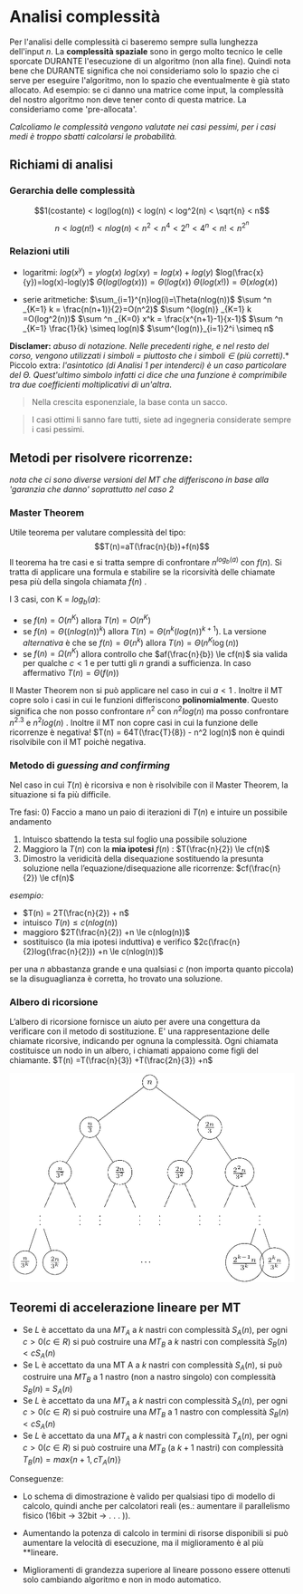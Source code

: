 # Analisi complessità 

Per l'analisi delle complessità ci baseremo sempre sulla lunghezza dell'input $n$.
La **complessità spaziale** sono in gergo molto tecnico le celle sporcate DURANTE l'esecuzione di un algoritmo (non alla fine). Quindi nota bene che DURANTE significa che noi consideriamo solo lo spazio che ci serve per eseguire l'algoritmo, non lo spazio che eventualmente è già stato allocato. Ad esempio: se ci danno una matrice come input, la complessità del nostro algoritmo non deve tener conto di questa matrice. La consideriamo come 'pre-allocata'.

*Calcoliamo le complessità vengono valutate nei casi pessimi, per i casi medi è troppo sbatti calcolarsi le probabilità.*

## Richiami di analisi 

### Gerarchia delle complessità
$$1(costante) < log(log(n)) < log(n) < log^2(n) < \sqrt{n} < n$$ $$n < log(n!) < nlog(n) < n^2 < n^4 < 2^n < 4^n < n! < n^{2^n}$$

### Relazioni utili

- logaritmi: 
	$log(x^y)=ylog(x)$
	$log(xy)=log(x)+log(y)$
	$log(\frac{x}{y})=log(x)-log(y)$
	$\Theta(log(log(x))) = \Theta(log(x))$
	$\Theta(log(x!))=\Theta(xlog(x))$
	
- serie aritmetiche: 
	$\sum_{i=1}^{n}log(i)=\Theta(nlog(n))$
	$\sum ^n _{K=1} k = \frac{n(n+1)}{2}=O(n^2)$
	$\sum ^{log(n)} _{K=1} k =O(log^2(n))$
	$\sum ^n _{K=0} x^k = \frac{x^{n+1}-1}{x-1}$
	$\sum ^n _{K=1} \frac{1}{k} \simeq log(n)$
	$\sum^{log(n)}_{i=1}2^i \simeq n$


**Disclamer:** *abuso di notazione. Nelle precedenti righe, e nel resto del corso, vengono utilizzati i simboli $=$ piuttosto che i simboli $\in$ (più corretti)*.*
Piccolo extra: *l'asintotico (di Analisi 1 per intenderci) è un caso particolare del $\Theta$. Quest'ultimo simbolo infatti ci dice che una funzione è comprimibile tra due coefficienti moltiplicativi di un'altra*.

> Nella crescita esponenziale, la base conta un sacco. 

>I casi ottimi li sanno fare tutti, siete ad ingegneria considerate sempre i casi pessimi.

## Metodi per risolvere ricorrenze:

*nota che ci sono diverse versioni del MT che differiscono in base alla 'garanzia che danno' soprattutto nel caso 2*

### Master Theorem 
Utile teorema per valutare complessità del tipo:
$$T(n)=aT(\frac{n}{b})+f(n)$$
Il teorema ha tre casi e si tratta sempre di confrontare $n^{log_b(a)}$ con $f(n)$. Si tratta di applicare una formula e stabilire se la ricorsività delle chiamate pesa più della singola chiamata $f(n$) . 

I 3 casi, con K = $log_b(a)$: 

- se $f(n) = O(n^{K})$ allora $T(n) = O(n^{K})$
- se $f(n) = \Theta((nlog(n))^k)$ allora $T(n) = \Theta(n^{k}(log(n))^{k+1})$. La versione *alternativa* è che se $f(n)=\Theta(n^k)$ allora $T(n) = \Theta(n^{K}\log(n))$
- se $f(n) = \Omega(n^K)$ allora controllo che $af(\frac{n}{b}) \le cf(n)$ sia valida per qualche $c<1$ e per tutti gli $n$ grandi a sufficienza. In caso affermativo $T(n)=\Theta(f(n))$

Il Master Theorem non si può applicare nel caso in cui $a<1$ .  Inoltre il MT copre solo i casi in cui le funzioni differiscono **polinomialmente**. Questo significa che non posso confrontare $n^2$ con $n^2log(n)$ ma posso confrontare $n^{2.3}$ e $n^2log(n)$ . 
Inoltre il MT non copre casi in cui la funzione delle ricorrenze è negativa! $T(n) = 64T(\frac{T}{8}) - n^2 log(n)$ non è quindi risolvibile con il MT poichè negativa. 

### Metodo di *guessing and confirming* 

Nel caso in cui $T(n)$ è ricorsiva e non è risolvibile con il Master Theorem, la situazione si fa più difficile.

Tre fasi:
0) Faccio a mano un paio di iterazioni di $T(n)$ e intuire un possibile andamento
1) Intuisco sbattendo la testa sul foglio una possibile soluzione 
2) Maggioro la $T(n)$ con la **mia ipotesi** $f(n)$ :  $T(\frac{n}{2}) \le cf(n)$ 
3) Dimostro la veridicità della disequazione sostituendo la presunta soluzione nella l’equazione/disequazione alle ricorrenze: $cf(\frac{n}{2}) \le cf(n)$ 

*esempio:*

- $T(n) = 2T(\frac{n}{2})  + n$
-  intuisco $T(n) \le c(nlog(n))$
-  maggioro $2T(\frac{n}{2}) +n \le c(nlog(n))$
-  sostituisco (la mia ipotesi induttiva) e verifico $2c(\frac{n}{2}log(\frac{n}{2})) +n \le c(nlog(n))$

per una $n$ abbastanza grande e una qualsiasi $c$ (non importa quanto piccola) se la disuguaglianza è corretta, ho trovato una soluzione. 

### Albero di ricorsione

L’albero di ricorsione fornisce un aiuto per avere una congettura da verificare con il metodo di sostituzione. E' una rappresentazione delle chiamate ricorsive, indicando per ognuna la complessità. Ogni chiamata costituisce un nodo in un albero, i chiamati appaiono come figli del chiamante.
$T(n) =T(\frac{n}{3}) +T(\frac{2n}{3}) +n$

![Pasted image 20210610170457](Albero%20binario.png)


## Teoremi di accelerazione lineare per MT
- Se $L$ è accettato da una $MT_A$ a $k$ nastri con complessità $S_A(n)$, per ogni $c > 0(c \in R)$ si può costruire una $MT_B$ a $k$ nastri con complessità $S_B(n) < cS_A(n)$
- Se L è accettato da una MT A a $k$ nastri con complessità $S_A(n)$, si può costruire una $MT_B$ a 1 nastro (non a
nastro singolo) con complessità $S_B(n)$ = $S_A(n)$
- Se $L$  è accettato da una $MT_A$ a $k$ nastri con complessità $S_A(n)$, per ogni $c > 0(c \in R)$ si può costruire una $MT_B$ a $1$ nastro con complessità $S_B(n) < cS_A(n)$
- Se $L$ è accettato da una $MT_A$ a $k$ nastri con complessità $T_A(n)$, per ogni $c > 0(c \in R)$ si può costruire una $MT_B$ (a $k+1$ nastri) con complessità $T_B(n) = max \{n + 1, cT_A (n)\}$

Conseguenze:

- Lo schema di dimostrazione è valido per qualsiasi tipo di modello di calcolo, quindi anche per calcolatori reali (es.: aumentare il parallelismo fisico (16bit → 32bit → . . . )).

- Aumentando la potenza di calcolo in termini di risorse disponibili si può aumentare la velocità di esecuzione, ma il miglioramento è al più **lineare.

- Miglioramenti di grandezza superiore al lineare possono essere ottenuti solo cambiando algoritmo e non in modo automatico.